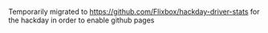 Temporarily migrated to https://github.com/Flixbox/hackday-driver-stats for the hackday in order to enable github pages

